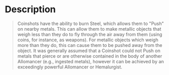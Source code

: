 # Description
>Coinshots have the ability to burn Steel, which allows them to "Push" on nearby metals. This can allow them to make metallic objects that weigh less than they do to fly through the air away from them (using coins, for instance, as weapons). For metallic objects which weigh more than they do, this can cause them to be pushed away from the object. It was generally assumed that a Coinshot could not Push on metals that pierce or are otherwise contained in the body of another Allomancer (e.g., ingested metals), however it can be achieved by an exceedingly powerful Allomancer or Hemalurgist.